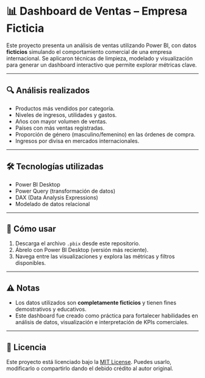 # 📊 Dashboard de Ventas – Empresa Ficticia

Este proyecto presenta un análisis de ventas utilizando Power BI, con datos **ficticios** simulando el comportamiento comercial de una empresa internacional. Se aplicaron técnicas de limpieza, modelado y visualización para generar un dashboard interactivo que permite explorar métricas clave.

---

## 🔍 Análisis realizados

- Productos más vendidos por categoría.
- Niveles de ingresos, utilidades y gastos.
- Años con mayor volumen de ventas.
- Países con más ventas registradas.
- Proporción de género (masculino/femenino) en las órdenes de compra.
- Ingresos por divisa en mercados internacionales.

---

## 🛠️ Tecnologías utilizadas

- Power BI Desktop
- Power Query (transformación de datos)
- DAX (Data Analysis Expressions)
- Modelado de datos relacional


---

## 🚀 Cómo usar

1. Descarga el archivo `.pbix` desde este repositorio.
2. Ábrelo con Power BI Desktop (versión más reciente).
3. Navega entre las visualizaciones y explora las métricas y filtros disponibles.

---

## ⚠️ Notas

- Los datos utilizados son **completamente ficticios** y tienen fines demostrativos y educativos.
- Este dashboard fue creado como práctica para fortalecer habilidades en análisis de datos, visualización e interpretación de KPIs comerciales.

---

## 🪪 Licencia

Este proyecto está licenciado bajo la [MIT License](LICENSE).
Puedes usarlo, modificarlo o compartirlo dando el debido crédito al autor original.
